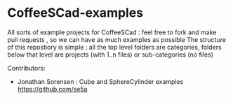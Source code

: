 CoffeeSCad-examples
===================

All sorts of example projects for CoffeeSCad : feel free to fork and make pull requests , so we can have as much examples as possible
The structure of this repostiory is simple : all the top level folders are categories, folders below that level are projects
(with 1..n files) or sub-categories (no files)

Contributors:
 - Jonathan Sorensen : Cube and SphereCylinder examples https://github.com/se5a 

